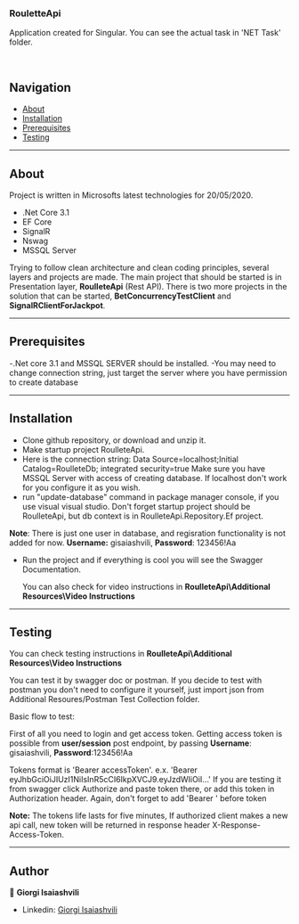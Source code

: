 
<p align="center">
  <h3>RouletteApi</h3>
  <p>
    Application created for Singular. You can see the actual task in 'NET Task' folder.
    <br />

 
  </p>
  <br>  
  
  ## Navigation

- [About](#About)
- [Installation](#installation)
- [Prerequisites](#Prerequisites)
- [Testing](#Testing)
---

## About
Project is written in Microsofts latest technologies for 20/05/2020.

- .Net Core 3.1
-  EF Core
-  SignalR
-  Nswag
-  MSSQL Server

Trying to follow clean architecture and clean coding principles, several layers and projects are made.
The main project that should be started is in Presentation layer, <b>RoulleteApi</b> (Rest API).
There is two more projects in the solution that can be started, <b>BetConcurrencyTestClient</b> and <b>SignalRClientForJackpot</b>.

---

## Prerequisites

-.Net core 3.1 and MSSQL SERVER should be installed. 
-You may need to change connection string, just target the server where you have permission to create database

---

## Installation
- Clone github repository, or download and unzip it. 
- Make startup project RoulleteApi.
- Here is the connection string: Data Source=localhost;Initial Catalog=RoulleteDb; integrated security=true
  Make sure you have MSSQL Server with access of creating database. If localhost don't work for you configure it as you wish.
- run "update-database" command in package manager console, if you use visual visual studio. 
  Don't forget startup project should be RoulleteApi, but db context is in RoulleteApi.Repository.Ef project.

<b>Note</b>: There is just one user in database, and regisration functionality is not added for now. <b>Username:</b> gisaiashvili, <b>Password</b>: 123456!Aa

- Run the project and if everything is cool you will see the Swagger Documentation.

  You can also check for video instructions in <b>RoulleteApi\Additional Resources\Video Instructions</b>
   
---

## Testing

You can check testing instructions in <b>RoulleteApi\Additional Resources\Video Instructions</b>

You can test it by swagger doc or postman.
If you decide to test with postman you don't need to configure it yourself, just import json from Additional Resoures/Postman Test Collection folder.

Basic flow to test:

First of all you need to login and get access token.
Getting access token is possible from <b>user/session</b> post endpoint, by passing <b>Username</b>: gisaiashvili, <b>Password</b>:123456!Aa

Tokens format is 'Bearer accessToken'. e.x. 'Bearer eyJhbGciOiJIUzI1NiIsInR5cCI6IkpXVCJ9.eyJzdWIiOiI...'
If you are testing it from swagger click Authorize and paste token there, or add this token in Authorization header. Again, don't forget to add 'Bearer ' before token

<b>Note:</b> The tokens life lasts for five minutes, 
	     If authorized client makes a new api call, new token will be returned in response header X-Response-Access-Token.
   
---


## Author
  🧔 **Giorgi Isaiashvili**

- Linkedin: [Giorgi Isaiashvili](https://www.linkedin.com/in/isaiashvili/)
